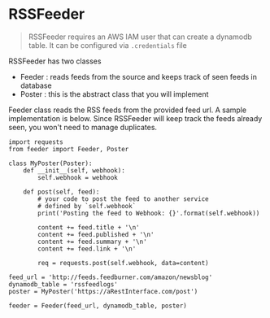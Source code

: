 # RSSFeeder

> RSSFeeder requires an AWS IAM user that can create a dynamodb table. It can be configured via `.credentials` file

RSSFeeder has two classes

- Feeder : reads feeds from the source and keeps track of seen feeds in database
- Poster : this is the abstract class that you will implement

Feeder class reads the RSS feeds from the provided feed url. A
sample implementation is below. Since RSSFeeder will keep track the feeds
already seen, you won't need to manage duplicates.

```
import requests
from feeder import Feeder, Poster

class MyPoster(Poster):
    def __init__(self, webhook):
        self.webhook = webhook

    def post(self, feed):
        # your code to post the feed to another service
        # defined by `self.webhook`
        print('Posting the feed to Webhook: {}'.format(self.webhook))

        content += feed.title + '\n'
        content += feed.published + '\n'
        content += feed.summary + '\n'
        content += feed.link + '\n'

        req = requests.post(self.webhook, data=content)

feed_url = 'http://feeds.feedburner.com/amazon/newsblog'
dynamodb_table = 'rssfeedlogs'
poster = MyPoster('https://aRestInterface.com/post')

feeder = Feeder(feed_url, dynamodb_table, poster)

```